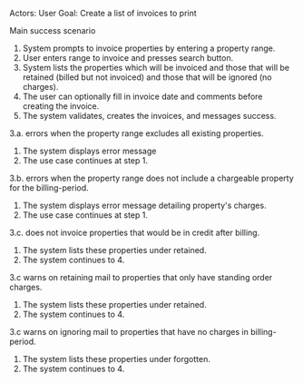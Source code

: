 Actors: User
Goal: Create a list of invoices to print

Main success scenario

1. System prompts to invoice properties by entering a property range.
2. User enters range to invoice and presses search button.
3. System lists the properties which will be invoiced and those that will be
   retained (billed but not invoiced) and those that will be ignored (no
   charges).
4. The user can optionally fill in invoice date and comments before creating the
   invoice.
5. The system validates, creates the invoices, and messages success.


3.a. errors when the property range excludes all existing properties.
1. The system displays error message
2. The use case continues at step 1.

3.b. errors when the property range does not include a chargeable property for the billing-period.
1. The system displays error message detailing property's charges.
2. The use case continues at step 1.

3.c. does not invoice properties that would be in credit after billing.
1. The system lists these properties under retained.
2. The system continues to 4.

3.c warns on retaining mail to properties that only have standing order charges.
1. The system lists these properties under retained.
2. The system continues to 4.

3.c warns on ignoring mail to properties that have no charges in billing-period.
1. The system lists these properties under forgotten.
2. The system continues to 4.